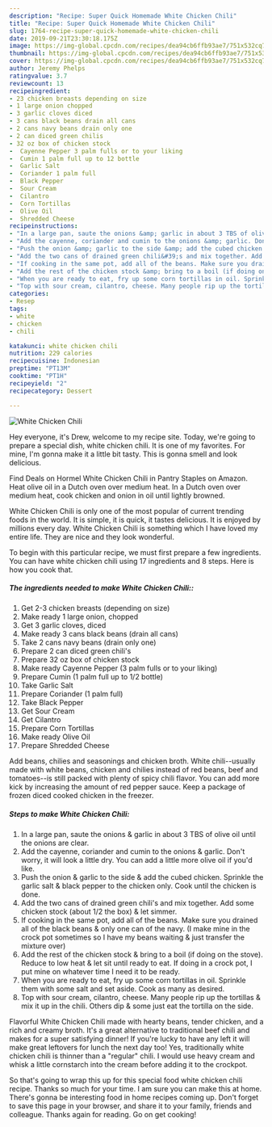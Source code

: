 ```yaml
---
description: "Recipe: Super Quick Homemade White Chicken Chili"
title: "Recipe: Super Quick Homemade White Chicken Chili"
slug: 1764-recipe-super-quick-homemade-white-chicken-chili
date: 2019-09-21T23:30:18.175Z
image: https://img-global.cpcdn.com/recipes/dea94cb6ffb93ae7/751x532cq70/white-chicken-chili-recipe-main-photo.jpg
thumbnail: https://img-global.cpcdn.com/recipes/dea94cb6ffb93ae7/751x532cq70/white-chicken-chili-recipe-main-photo.jpg
cover: https://img-global.cpcdn.com/recipes/dea94cb6ffb93ae7/751x532cq70/white-chicken-chili-recipe-main-photo.jpg
author: Jeremy Phelps
ratingvalue: 3.7
reviewcount: 13
recipeingredient:
- 23 chicken breasts depending on size
- 1 large onion chopped
- 3 garlic cloves diced
- 3 cans black beans drain all cans
- 2 cans navy beans drain only one
- 2 can diced green chilis
- 32 oz box of chicken stock
-  Cayenne Pepper 3 palm fulls or to your liking
-  Cumin 1 palm full up to 12 bottle
-  Garlic Salt
-  Coriander 1 palm full
-  Black Pepper
-  Sour Cream
-  Cilantro
-  Corn Tortillas
-  Olive Oil
-  Shredded Cheese
recipeinstructions:
- "In a large pan, saute the onions &amp; garlic in about 3 TBS of olive oil until the onions are clear."
- "Add the cayenne, coriander and cumin to the onions &amp; garlic. Don&#39;t worry, it will look a little dry. You can add a little more olive oil if you&#39;d like."
- "Push the onion &amp; garlic to the side &amp; add the cubed chicken. Sprinkle the garlic salt &amp; black pepper to the chicken only. Cook until the chicken is done."
- "Add the two cans of drained green chili&#39;s and mix together. Add some chicken stock (about 1/2 the box) &amp; let simmer."
- "If cooking in the same pot, add all of the beans. Make sure you drained all of the black beans &amp; only one can of the navy. (I make mine in the crock pot sometimes so I have my beans waiting &amp; just transfer the mixture over)"
- "Add the rest of the chicken stock &amp; bring to a boil (if doing on the stove). Reduce to low heat &amp; let sit until ready to eat. If doing in a crock pot, I put mine on whatever time I need it to be ready."
- "When you are ready to eat, fry up some corn tortillas in oil. Sprinkle them with some salt and set aside. Cook as many as desired."
- "Top with sour cream, cilantro, cheese. Many people rip up the tortillas &amp; mix it up in the chili. Others dip &amp; some just eat the tortilla on the side."
categories:
- Resep
tags:
- white
- chicken
- chili

katakunci: white chicken chili
nutrition: 229 calories
recipecuisine: Indonesian
preptime: "PT13M"
cooktime: "PT1H"
recipeyield: "2"
recipecategory: Dessert

---
```



![White Chicken Chili](https://img-global.cpcdn.com/recipes/dea94cb6ffb93ae7/751x532cq70/white-chicken-chili-recipe-main-photo.jpg)

Hey everyone, it's Drew, welcome to my recipe site. Today, we're going to prepare a special dish, white chicken chili. It is one of my favorites. For mine, I'm gonna make it a little bit tasty. This is gonna smell and look delicious.

Find Deals on Hormel White Chicken Chili in Pantry Staples on Amazon. Heat olive oil in a Dutch oven over medium heat. In a Dutch oven over medium heat, cook chicken and onion in oil until lightly browned.

White Chicken Chili is only one of the most popular of current trending foods in the world. It is simple, it is quick, it tastes delicious. It is enjoyed by millions every day. White Chicken Chili is something which I have loved my entire life. They are nice and they look wonderful.


To begin with this particular recipe, we must first prepare a few ingredients. You can have white chicken chili using 17 ingredients and 8 steps. Here is how you cook that.

##### The ingredients needed to make White Chicken Chili::

1. Get 2-3 chicken breasts (depending on size)
1. Make ready 1 large onion, chopped
1. Get 3 garlic cloves, diced
1. Make ready 3 cans black beans (drain all cans)
1. Take 2 cans navy beans (drain only one)
1. Prepare 2 can diced green chili&#39;s
1. Prepare 32 oz box of chicken stock
1. Make ready  Cayenne Pepper (3 palm fulls or to your liking)
1. Prepare  Cumin (1 palm full up to 1/2 bottle)
1. Take  Garlic Salt
1. Prepare  Coriander (1 palm full)
1. Take  Black Pepper
1. Get  Sour Cream
1. Get  Cilantro
1. Prepare  Corn Tortillas
1. Make ready  Olive Oil
1. Prepare  Shredded Cheese


Add beans, chilies and seasonings and chicken broth. White chili--usually made with white beans, chicken and chilies instead of red beans, beef and tomatoes--is still packed with plenty of spicy chili flavor. You can add more kick by increasing the amount of red pepper sauce. Keep a package of frozen diced cooked chicken in the freezer. 

##### Steps to make White Chicken Chili:

1. In a large pan, saute the onions &amp; garlic in about 3 TBS of olive oil until the onions are clear.
1. Add the cayenne, coriander and cumin to the onions &amp; garlic. Don&#39;t worry, it will look a little dry. You can add a little more olive oil if you&#39;d like.
1. Push the onion &amp; garlic to the side &amp; add the cubed chicken. Sprinkle the garlic salt &amp; black pepper to the chicken only. Cook until the chicken is done.
1. Add the two cans of drained green chili&#39;s and mix together. Add some chicken stock (about 1/2 the box) &amp; let simmer.
1. If cooking in the same pot, add all of the beans. Make sure you drained all of the black beans &amp; only one can of the navy. (I make mine in the crock pot sometimes so I have my beans waiting &amp; just transfer the mixture over)
1. Add the rest of the chicken stock &amp; bring to a boil (if doing on the stove). Reduce to low heat &amp; let sit until ready to eat. If doing in a crock pot, I put mine on whatever time I need it to be ready.
1. When you are ready to eat, fry up some corn tortillas in oil. Sprinkle them with some salt and set aside. Cook as many as desired.
1. Top with sour cream, cilantro, cheese. Many people rip up the tortillas &amp; mix it up in the chili. Others dip &amp; some just eat the tortilla on the side.


Flavorful White Chicken Chili made with hearty beans, tender chicken, and a rich and creamy broth. It&#39;s a great alternative to traditional beef chili and makes for a super satisfying dinner! If you&#39;re lucky to have any left it will make great leftovers for lunch the next day too! Yes, traditionally white chicken chili is thinner than a &#34;regular&#34; chili. I would use heavy cream and whisk a little cornstarch into the cream before adding it to the crockpot. 

So that's going to wrap this up for this special food white chicken chili recipe. Thanks so much for your time. I am sure you can make this at home. There's gonna be interesting food in home recipes coming up. Don't forget to save this page in your browser, and share it to your family, friends and colleague. Thanks again for reading. Go on get cooking!
